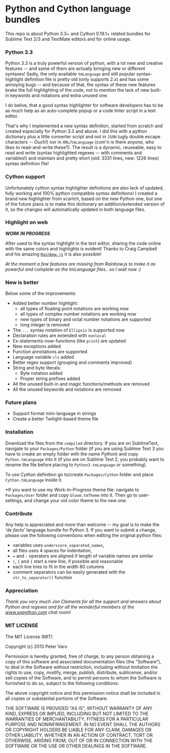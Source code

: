 # Python and Cython language bundles

This repo is about Python 3.3+ and Cython 0.19.1+ related bundles for Sublime
Text 2/3 and TextMate editors and for online usage.

### Python 3.3

Python 3.3 is a truly powerful version of python, with a lot new and creative
features -- and some of them are actually bringing new or different syntaxes!
Sadly, the only available `tmLanguage` and still popular syntax-highlight
definition file is pretty old (only supports 2.x) and has some annoying bugs --
and because of that, the syntax of these new features brake the full highlighting
of the code, not to mention the lack of new built-in keywords and notations and
extra unused one.

I do belive, that a good syntax highlighter for software developers has to be as
much help as an auto-complete popup or a code linter script in a text editor.

That's why I implemented a new syntax definition, started from scratch and
created especially for Python 3.3 and above. I did this with a python
dictionary plus a little converter script and not in `JSON` (ugly double escape
characters -- *Ouch!*) nor in `XML`/`tmLanguage` (com'n is there anyone, who
likes to read-and-write these?). The result is a dynamic, reuseable, easy to read
and write (syntax highlighted regexes -- with comments and variables!) and
maintain and pretty short (old: 3331 lines, new: 1226 lines) syntax definition file!

### Cython support

Unfortunately cython syntax highlighter definitions are also lack of updated,
fully working and 100% python compatible syntax definitions! I created a brand
new highlighter from scartch, based on the new Python one, but one of the future
plans is to make this dictionary an addition/extended version of it, so the
changes will automatically updated in both language files.

### Highlight on web

***WORK IN PROGRESS***

After used to the syntax highlight in the text editor, sharing the code online
with the same colors and highlights is evident! Thanks to Craig Campbell and his
amazing [`Rainbow.js`](http://craig.is/making/rainbows/) it is also possible!

*At the moment a few features are missing from Rainbow.js to make it as powerful
and complete as the tmLanguage files.. so I wait now :)*

### New is better

Below some of the improvements:

- Added better number highlight:
	- all types of floating point notations are working now
	- all types of complex number notations are working now
	- new types of binary and octal number notations are supported
	- long integer is removed
- The `...` syntax notation of `Ellipsis` is supported now
- Declaration rules are extended with `nonlocal`
- Ex-statements-now-functions (like `print`) are updated
- New exceptions added
- Function annotations are supported
- Language variable `cls` added
- Better regex support (grouping and comments improved)
- String and byte literals:
	- Byte notation added
	- Proper string prefixes added
- All the unused built-in and magic functions/methods are removed
- All the unused keywords and notations are removed

### Future plans

- Support format mini-language in strings
- Create a better Twilight-based theme file

### Installation

Download the files from the `compiled` directory. If you are on SublimeText,
navigate to your `Packages/Python` folder (if you are using Sublime Text 3 you
have to create an empty folder with the name *Python*) and copy
`Python.tmLanguage` into it (if you are on Sublime Text 2, you probably want to
rename the file before placing to `Python3.tmLanguage` or something).

To use *Cython* definition go to/create `Packages/Cython` folder and place
`Cython.tmLanguage` inside it.

*If you want to use my Work-In-Progress theme file: navigate to `Packages/User`
folder and copy `Gloom.tmTheme` into it. Then go to user-settings, and change
your old color theme to the new one.

### Contribute

Any help is appreciated and more than welcome -- my goal is to make the
*'de facto'* language bundle for Python 3. If you want to submit a change,
please use the following conventions when editing the original python files:

- variables uses `underscore_separated_names`,
- all files uses 4 spaces for indentation,
- `=` and `:` operators are aligned if length of variable names are similar
- `(`, `[` and `{` start a new line, if possible and reasonable
- each line tries to fit in the width 80 columns
- comment separators can be easily generated with the `str_to_separator()`
function

### Appreciation

*Thank you very much Jon Clements for all the support and answers about Python
and regexes and for all the wonderful members of the www.sopython.com chat room!*

### MIT LICENSE

The MIT License (MIT)

Copyright (c) 2013 Peter Varo

Permission is hereby granted, free of charge, to any person obtaining a copy of
this software and associated documentation files (the "Software"), to deal in
the Software without restriction, including without limitation the rights to
use, copy, modify, merge, publish, distribute, sublicense, and/or sell copies of
the Software, and to permit persons to whom the Software is furnished to do so,
subject to the following conditions:

The above copyright notice and this permission notice shall be included in all
copies or substantial portions of the Software.

THE SOFTWARE IS PROVIDED "AS IS", WITHOUT WARRANTY OF ANY KIND, EXPRESS OR
IMPLIED, INCLUDING BUT NOT LIMITED TO THE WARRANTIES OF MERCHANTABILITY, FITNESS
FOR A PARTICULAR PURPOSE AND NONINFRINGEMENT. IN NO EVENT SHALL THE AUTHORS OR
COPYRIGHT HOLDERS BE LIABLE FOR ANY CLAIM, DAMAGES OR OTHER LIABILITY, WHETHER
IN AN ACTION OF CONTRACT, TORT OR OTHERWISE, ARISING FROM, OUT OF OR IN
CONNECTION WITH THE SOFTWARE OR THE USE OR OTHER DEALINGS IN THE SOFTWARE.